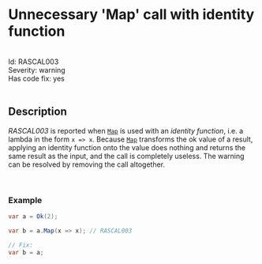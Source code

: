 # Unnecessary 'Map' call with identity function

<br/>

<div class="text-secondary lh-lg" style="font-size: 14px;">
Id: RASCAL003
<br/>
Severity: <span class="text-warning">warning</span>
<br/>
Has code fix: <span class="text-success">yes</span>
<br/>
</div>

<br/>

## Description

*RASCAL003* is reported when [`Map`](/api/Rascal.Result-1.html#Rascal_Result_1_Map__1_System_Func__0___0__) is used with an *identity function*, i.e. a lambda in the form `x => x`. Because [`Map`](/api/Rascal.Result-1.html#Rascal_Result_1_Map__1_System_Func__0___0__) transforms the ok value of a result, applying an identity function onto the value does nothing and returns the same result as the input, and the call is completely useless. The warning can be resolved by removing the call altogether.

<br/>

### Example

```cs
var a = Ok(2);

var b = a.Map(x => x); // RASCAL003

// Fix:
var b = a;
```
